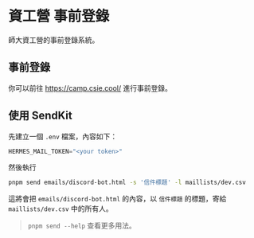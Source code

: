 # 資工營 事前登錄

師大資工營的事前登錄系統。

## 事前登錄

你可以前往 <https://camp.csie.cool/> 進行事前登錄。

## 使用 SendKit

先建立一個 `.env` 檔案，內容如下：

```ts
HERMES_MAIL_TOKEN="<your token>"
```

然後執行

```bash
pnpm send emails/discord-bot.html -s '信件標題' -l maillists/dev.csv
```

這將會把 `emails/discord-bot.html` 的內容，以 `信件標題` 的標題，寄給 `maillists/dev.csv` 中的所有人。

> `pnpm send --help` 查看更多用法。

